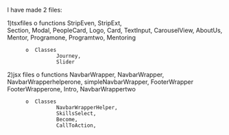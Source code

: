 I have made 2 files:

1)tsxfiles
          o functions
                    StripEven,
                    StripExt,     
                    Section,
                    Modal,
                    PeopleCard,
                    Logo,
                    Card,
                    TextInput,
                    CarouselView,
                    AboutUs,
                    Mentor,
                    Programone,
                    Programtwo,
                    Mentoring

          o  Classes
                    Journey,
                    Slider


2)jsx files
          o functions
                    NavbarWrapper,
                    NavbarWrapper,
                    NavbarWrapperhelperone,
                    simpleNavbarWrapper,
                    FooterWrapper
                    FooterWrapperone,
                    Intro,
                    NavbarWrappertwo

          o  Classes
                    NavbarWrapperHelper,
                    SkillsSelect,
                    Become,
                    CallToAction,